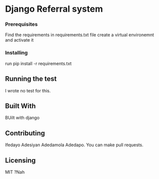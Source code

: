 
# Django Referral system

### Prerequisites
Find the requirements in requirements.txt file
create a virtual environemnt and activate it

### Installing
run pip install -r requirements.txt

## Running the test
I wrote no test for this.


## Built With
BUilt with django

## Contributing
Ifedayo Adesiyan
Adedamola Adedapo.
You can make pull requests.

## Licensing
MIT ?Nah

